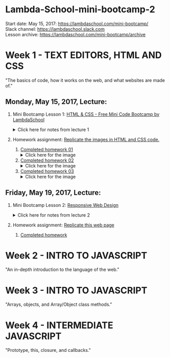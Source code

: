 # Lambda-School-mini-bootcamp-2
Start date: May 15, 2017: https://lambdaschool.com/mini-bootcamp/  
Slack channel: https://lambdaschool.slack.com  
Lesson archive: https://lambdaschool.com/mini-bootcamp/archive  

# Week 1 - TEXT EDITORS, HTML AND CSS
"The basics of code, how it works on the web, and what websites are made of."  
## Monday, May 15, 2017, Lecture:  

1. Mini Bootcamp Lesson 1: [HTML & CSS - Free Mini Code Bootcamp by LambdaSchool](https://youtu.be/nLs9I8MRbO0)  
    <details><summary>Click here for notes from lecture 1</summary><ul>  
      <li>
        <a href="https://youtu.be/nLs9I8MRbO0?t=12m">Lecture 1 starts@ ~12min</a><br>
        There's good information in the first twelve minutes, don't skip it.
      </li>
      <h2>HTML</h2>
      <li>
        <a href="https://justinjackson.ca/words.html">Words</a>
      </li>
      <li>
        Declaring the type of document: &lt;!DOCTYPE html&gt;<br>
        html = Hyper-Text Markup Language<br>
        HTML consists of matching &lt;tag_type&gt; openings and &lt;/tag_type&gt; closings.<br>
        Whatever is inside the open/close tag set belongs to that tag area.<br>
        I.e. &lt;open&gt; tag_area &lt;close&gt;<br>
        To declare a closing, the tag type is prepended with a forward slash: /<br>
        I.e. &lt;tag_type&gt; tag_area &lt;/tag_type&gt;<br>
        E.g. &lt;html&gt; html_area &lt;/html&gt;<br>
        HTML involves "nesting" tags inside each other per sections, containers, divisions, etc. E.g.<br><b>
        &lt;!DOCTYPE html&gt;&lt;html&gt;&lt;head&gt;...&lt;/head&gt;&lt;body&gt;...&lt;/body&gt;&lt;/html&gt;</b>
      </li>
      <li>
        &lt;html lang="en"&gt;...&lt;/html&gt;<br>
        per <a href="https://www.w3.org/International/questions/qa-html-language-declarations">w3.org: language declaration</a><br>
        <i>"Always use a language attribute on the html element. This is inherited by all other elements, and so will set a default language for the text in the document head element."</i><br>
      </li>
      <li>Basic html document layout:<br><ol>
        <li>&lt;!DOCTYPE html&gt; - doc. type declaration,</li>
        <li>&lt;html&gt; &lt;/html&gt; - html container</li>
        <li>&lt;head&gt; &lt;/head&gt; contains meta-info mostly for the browser,</li>
        <li>&lt;body&gt; &lt;/body&gt; is the actual body of the page</li></ol>
      <li>Title and meta info in head<br>
        Title tag determines browser tab text.<br>
        &lt;html&gt; &lt;head&gt; &lt;title&gt;Browser Tab Text&lt;/title&gt; &lt;/head&gt; &lt;body&gt; &lt;/body&gt; &lt;/html&gt;
      </li>
      <li>body contains what you see</li>
      <li>
        image tags (and some other tags) don't need to be closed<br>
        &lt;img src="url_goes_here"&gt;<br>
        ...& it makes NO difference, but you <i>can</i> use a closing tag:<br>
        &lt;img src="url_goes_here"/&gt;
      </li>
      <li>anchor tags for links, p tags for paragraphs, h# for headers, etc...</li>
      <li>Whitespace is pretty much ignored; however, whitepsaces (and tabs) can make things much more "human-readable"</li>
      <li>html comments are ignored by the html parser:<br>
      &lt;!-- <i>comments go here</i> --&gt;<br>
      &lt;!--<br><i>
      comments<br>
      can<br>
      also<br>
      be<br>
      across<br>
      multiple<br>
      lines<br>
      --&gt;</i>
      </li>
      <h2>CSS</h2>
      <li>CSS = Cascading Style Sheet</li>
      <li>
        CSS link syntax in the html file (tells the html doc where to find the corresponding css file)<br>
        &lt;html&gt; &lt;head&gt; &lt;title&gt;Browser Tab Text&lt;/title&gt; <b>&lt;link to CSS file&gt;</b> &lt;/head&gt; &lt;body&gt; &lt;/body&gt; &lt;/html&gt;<br>
        e.g. &lt;link rel="stylesheet" type="text/css" <b>href="homework.css"</b>&gt;
      </li>
      <li>convention is to put .css in the same directory as the .html, but it can be put in any directory so long as the "link href="" points to its location</li>
      <li>per <a href="https://www.w3schools.com/tags/tag_link.asp">w3schools.com: CSS link syntax</a>
      <li>
        HTML "super power": use the browser element inspector to see how web pages are constructed with html and css!<br>
        e.g. to find a hexadecimal color code (e.g. #4CAF50)
      </li>
      <li>
        basic CSS syntax:<br>
        <b>tag_type {<br>
        &nbsp;&nbsp;&nbsp;&nbsp;declaration: specification;<br>
        &nbsp;&nbsp;&nbsp;&nbsp;...<br>
        }</b><br>
      </li>
      <li>
      CSS classes are indicated by leading periods "." E.g.,<br>
      <b>.some_name{...}</b> in the CSS file, and,<br>
      <b>&lt;html_tag class="some_name"&gt;...&lt;/html_tag&gt;</b> in the HTML file.
      <li>
      CSS order of precedence: most exact vs top to bottom cascade (vs importance)<ol>
        <li>Importance</li>
        <li>Specificity</li>
        <li>Source Order</li></ol>
      For more info, per <a href="https://www.w3.org/wiki/Inheritance_and_cascade">w3.org: "Inheritance and Cascade"</a>

      <li>CSS comments are between forward slash and star: /&#42; <i>comments go here</i> &#42;/ and they can span multiple lines as well.</li>




      <h2>Additional Notes</h2>
      <li><a href="http://stackoverflow.com/a/31032477/5225057">HTML specs, percentage vs. height</a></li>  
      <li><a href="https://www.w3schools.com/tags/tag_meta.asp">HTML meta tags</a></li>
      <li><a href="https://www.computerhope.com/issues/ch001034.htm">How do I indent or tab text on my web page or in HTML?</li>
      <li><a href="http://www.theukwebdesigncompany.com/articles/entity-escape-characters.php">HTML Escape Characters: Complete List</a>
    </ul></details>

2. Homework assignment: [Replicate the images in HTML and CSS code.](https://github.com/SunJieMing/LS-Web-Intro-I)  
    1. [Completed homework 01](https://github.com/mixelpixel/Lambda-School-mini-bootcamp-2/tree/master/Lesson1/1homework) <details><summary>Click here for the image</summary><img src="https://github.com/mixelpixel/Lambda-School-mini-bootcamp-2/blob/master/Lesson1/1homework/first_layout.png"></details>
    2. [Completed homework 02](https://github.com/mixelpixel/Lambda-School-mini-bootcamp-2/tree/master/Lesson1/2homework) <details><summary>Click here for the image</summary><img src="https://github.com/mixelpixel/Lambda-School-mini-bootcamp-2/blob/master/Lesson1/2homework/second_layout.png"></details>
    3. [Completed homework 03](https://github.com/mixelpixel/Lambda-School-mini-bootcamp-2/tree/master/Lesson1/3homework) <details><summary>Click here for the image</summary><img src="https://github.com/mixelpixel/Lambda-School-mini-bootcamp-2/blob/master/Lesson1/3homework/third_layout.png"></details>

## Friday, May 19, 2017, Lecture:  

1. Mini Bootcamp Lesson 2: [Responsive Web Design](https://youtu.be/oXziWoSD8vQ)
    <details><summary>Click here for notes from lecture 2</summary><ul>  
      <li>html comments per divisions</li>  
      <li></li>   
    </ul></details>

2. Homework assignment: [Replicate this web page](http://blackrockdigital.github.io/startbootstrap-clean-blog/post.html)  
    1. [Completed homework](https://github.com/mixelpixel/Lambda-School-mini-bootcamp-2/tree/master/Lesson2/)

# Week 2 - INTRO TO JAVASCRIPT
"An in-depth introduction to the language of the web."  

# Week 3 - INTRO TO JAVASCRIPT
"Arrays, objects, and Array/Object class methods."  

# Week 4 - INTERMEDIATE JAVASCRIPT
"Prototype, this, closure, and callbacks."  
